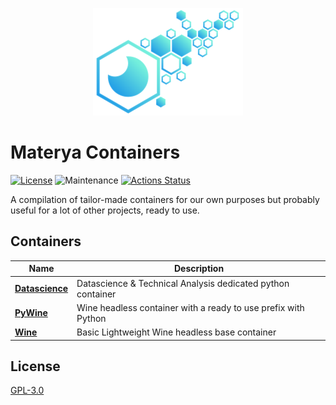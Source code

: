 <p align="center">
  <img src="doc/assets/materya_containers_logo.png" alt="Materya containers Logo" />
</p>

# Materya Containers

[![License][license-image]][license-url]
![Maintenance](https://img.shields.io/maintenance/yes/2021?style=flat-square)
[![Actions Status][action-image]][action-url]

A compilation of tailor-made containers for our own purposes but probably useful for a lot of other projects, ready to use.

## Containers

| Name | Description |
|-|-|
| **[Datascience](/specs/datascience/README.md)** | Datascience & Technical Analysis dedicated python container |
| **[PyWine](/specs/pywine/README.md)** | Wine headless container with a ready to use prefix with Python |
| **[Wine](/specs/wine/README.md)** | Basic Lightweight Wine headless base container |


## License

[GPL-3.0](LICENSE)

[license-image]: https://img.shields.io/github/license/materya/containers?style=flat-square
[license-url]: LICENSE
[action-image]: https://img.shields.io/github/workflow/status/materya/containers/Build%20&%20Push?label=Build%20%26%20Push&logo=github&style=flat-square
[action-url]: https://github.com/materya/containers/actions
